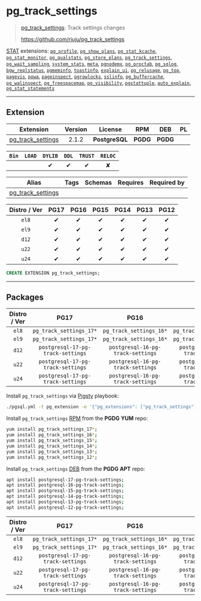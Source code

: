 # pg_track_settings


> [pg_track_settings](https://github.com/rjuju/pg_track_settings): Track settings changes
>
> https://github.com/rjuju/pg_track_settings





[STAT](/stat) extensions: [`pg_profile`](/pg_profile), [`pg_show_plans`](/pg_show_plans), [`pg_stat_kcache`](/pg_stat_kcache), [`pg_stat_monitor`](/pg_stat_monitor), [`pg_qualstats`](/pg_qualstats), [`pg_store_plans`](/pg_store_plans), [`pg_track_settings`](/pg_track_settings), [`pg_wait_sampling`](/pg_wait_sampling), [`system_stats`](/system_stats), [`meta`](/meta), [`pgnodemx`](/pgnodemx), [`pg_proctab`](/pg_proctab), [`pg_sqlog`](/pg_sqlog), [`bgw_replstatus`](/bgw_replstatus), [`pgmeminfo`](/pgmeminfo), [`toastinfo`](/toastinfo), [`explain_ui`](/explain_ui), [`pg_relusage`](/pg_relusage), [`pg_top`](/pg_top), [`pagevis`](/pagevis), [`powa`](/powa), [`pageinspect`](/pageinspect), [`pgrowlocks`](/pgrowlocks), [`sslinfo`](/sslinfo), [`pg_buffercache`](/pg_buffercache), [`pg_walinspect`](/pg_walinspect), [`pg_freespacemap`](/pg_freespacemap), [`pg_visibility`](/pg_visibility), [`pgstattuple`](/pgstattuple), [`auto_explain`](/auto_explain), [`pg_stat_statements`](/pg_stat_statements)


-------
## Extension


| Extension | Version | License | RPM | DEB | PL |
|-----------|:-------:|:-------:|:---:|:---:|:--:|
| [pg_track_settings](https://github.com/rjuju/pg_track_settings) | 2.1.2 | **<span class="tcblue">PostgreSQL</span>** | **<span class="tccyan">PGDG</span>** | **<span class="tccyan">PGDG</span>** |  |



| `Bin` | `LOAD` | `DYLIB` | `DDL` | `TRUST` | `RELOC` |
|:-----:|:------:|:-------:|:-----:|:-------:|:-------:|
|  |  | <span class="tcblue">✔</span> | <span class="tcblue">✔</span> | <span class="tcblue">✔</span> | <span class="tcwarn">✘</span> |



| Alias | Tags | Schemas | Requires | Required by |
|-------|------|---------|----------|-------------|
| [pg_track_settings](/pg_track_settings) |  |  |  |  |



| Distro / Ver | PG17 | PG16 | PG15 | PG14 | PG13 | PG12 |
|:------------:|:----:|:----:|:----:|:----:|:----:|:----:|
| `el8` | <span class="tcblue">✔</span> | <span class="tcblue">✔</span> | <span class="tcblue">✔</span> | <span class="tcblue">✔</span> | <span class="tcblue">✔</span> | <span class="tcblue">✔</span> |
| `el9` | <span class="tcblue">✔</span> | <span class="tcblue">✔</span> | <span class="tcblue">✔</span> | <span class="tcblue">✔</span> | <span class="tcblue">✔</span> | <span class="tcblue">✔</span> |
| `d12` | <span class="tcblue">✔</span> | <span class="tcblue">✔</span> | <span class="tcblue">✔</span> | <span class="tcblue">✔</span> | <span class="tcblue">✔</span> | <span class="tcblue">✔</span> |
| `u22` | <span class="tcblue">✔</span> | <span class="tcblue">✔</span> | <span class="tcblue">✔</span> | <span class="tcblue">✔</span> | <span class="tcblue">✔</span> | <span class="tcblue">✔</span> |
| `u24` | <span class="tcblue">✔</span> | <span class="tcblue">✔</span> | <span class="tcblue">✔</span> | <span class="tcblue">✔</span> | <span class="tcblue">✔</span> | <span class="tcblue">✔</span> |





```sql
CREATE EXTENSION pg_track_settings;
```

-----------


## Packages


| Distro / Ver | PG17 | PG16 | PG15 | PG14 | PG13 | PG12 |
|:------------:|:----:|:----:|:----:|:----:|:----:|:----:|
| `el8` | `pg_track_settings_17*` | `pg_track_settings_16*` | `pg_track_settings_15*` | `pg_track_settings_14*` | `pg_track_settings_13*` | `pg_track_settings_12*` |
| `el9` | `pg_track_settings_17*` | `pg_track_settings_16*` | `pg_track_settings_15*` | `pg_track_settings_14*` | `pg_track_settings_13*` | `pg_track_settings_12*` |
| `d12` | `postgresql-17-pg-track-settings` | `postgresql-16-pg-track-settings` | `postgresql-15-pg-track-settings` | `postgresql-14-pg-track-settings` | `postgresql-13-pg-track-settings` | `postgresql-12-pg-track-settings` |
| `u22` | `postgresql-17-pg-track-settings` | `postgresql-16-pg-track-settings` | `postgresql-15-pg-track-settings` | `postgresql-14-pg-track-settings` | `postgresql-13-pg-track-settings` | `postgresql-12-pg-track-settings` |
| `u24` | `postgresql-17-pg-track-settings` | `postgresql-16-pg-track-settings` | `postgresql-15-pg-track-settings` | `postgresql-14-pg-track-settings` | `postgresql-13-pg-track-settings` | `postgresql-12-pg-track-settings` |



Install `pg_track_settings` via [Pigsty](https://pigsty.io/docs/pgext/usage/install/) playbook:

```bash
./pgsql.yml -t pg_extension -e '{"pg_extensions": ["pg_track_settings"]}'
```


Install `pg_track_settings` [RPM](/rpm) from the **<span class="tccyan">PGDG</span>** **YUM** repo:

```bash
yum install pg_track_settings_17*;
yum install pg_track_settings_16*;
yum install pg_track_settings_15*;
yum install pg_track_settings_14*;
yum install pg_track_settings_13*;
yum install pg_track_settings_12*;
```


Install `pg_track_settings` [DEB](/deb) from the **<span class="tccyan">PGDG</span>** **APT** repo:

```bash
apt install postgresql-17-pg-track-settings;
apt install postgresql-16-pg-track-settings;
apt install postgresql-15-pg-track-settings;
apt install postgresql-14-pg-track-settings;
apt install postgresql-13-pg-track-settings;
apt install postgresql-12-pg-track-settings;
```




| Distro / Ver | PG17 | PG16 | PG15 | PG14 | PG13 | PG12 |
|:------------:|:----:|:----:|:----:|:----:|:----:|:----:|
| `el8` | `pg_track_settings_17*` | `pg_track_settings_16*` | `pg_track_settings_15*` | `pg_track_settings_14*` | `pg_track_settings_13*` | `pg_track_settings_12*` |
| `el9` | `pg_track_settings_17*` | `pg_track_settings_16*` | `pg_track_settings_15*` | `pg_track_settings_14*` | `pg_track_settings_13*` | `pg_track_settings_12*` |
| `d12` | `postgresql-17-pg-track-settings` | `postgresql-16-pg-track-settings` | `postgresql-15-pg-track-settings` | `postgresql-14-pg-track-settings` | `postgresql-13-pg-track-settings` | `postgresql-12-pg-track-settings` |
| `u22` | `postgresql-17-pg-track-settings` | `postgresql-16-pg-track-settings` | `postgresql-15-pg-track-settings` | `postgresql-14-pg-track-settings` | `postgresql-13-pg-track-settings` | `postgresql-12-pg-track-settings` |
| `u24` | `postgresql-17-pg-track-settings` | `postgresql-16-pg-track-settings` | `postgresql-15-pg-track-settings` | `postgresql-14-pg-track-settings` | `postgresql-13-pg-track-settings` | `postgresql-12-pg-track-settings` |





